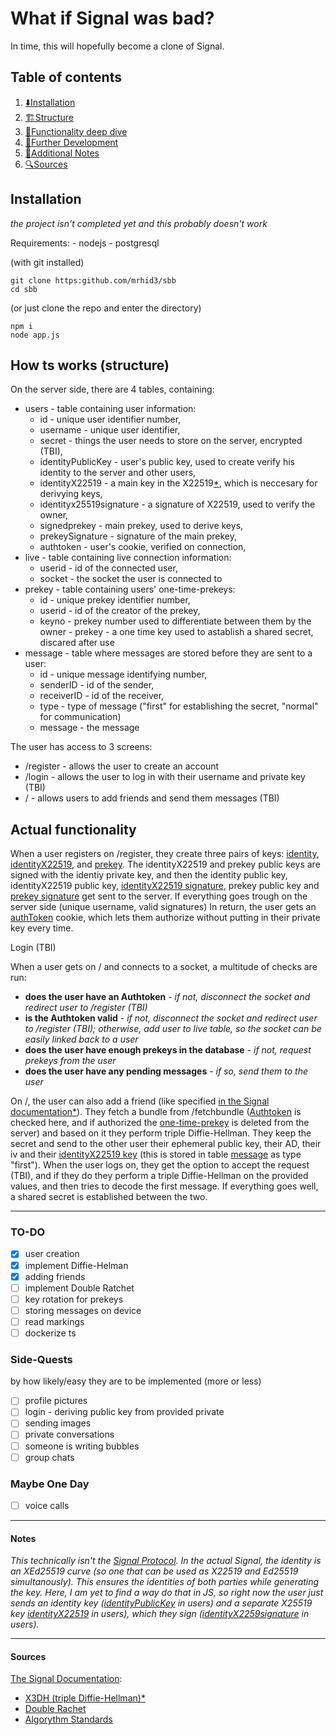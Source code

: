 

# What if Signal was bad?

In time, this will hopefully become a clone of Signal.

## Table of contents
1. [⬇️Installation](#Installation)
2. [🏗️Structure](#How-ts-works-structure)
3. [🔧Functionality deep dive](#Actual-functionality)
4. [🚀Further Development](#TO-DO)
5. [📝Additional Notes](#Notes)
6. [🔍Sources](#Sources)

## Installation
*the project isn't completed yet and this probably doesn't work*

Requirements:
    - nodejs
    - postgresql

(with git installed)
```
git clone https:github.com/mrhid3/sbb
cd sbb
```
(or just clone the repo and enter the directory)
```
npm i
node app.js
```

## How ts works (structure)

On the server side, there are 4 tables, containing:
- users - table containing user information:
    - id - unique user identifier number,
    - username - unique user identifier,
    - secret - things the user needs to store on the server, encrypted (TBI),
    - <span id="IPK"> identityPublicKey - user's public key, used to create verify his identity to the server and other users, </span>
    - <span id="IX">identityX22519 - a main key in the X22519[*](#note1), which is neccesary for derivying keys, </span>
    - <span id="IXS">identityx25519signature - a signature of X22519, used to verify the owner, </span>
    - <span id="SPK"> signedprekey - main prekey, used to derive keys, </span>
    - <span id="SPKS">prekeySignature - signature of the main prekey, </span>
    - <span id="authtoken">authtoken - user's cookie, verified on connection, </span>
- <span id="liveTable">live - table containing live connection information:</span>
    - userid - id of the connected user,
    - socket - the socket the user is connected to
- prekey - table containing users' one-time-prekeys:
    - id - unique prekey identifier number,
    - userid - id of the creator of the prekey,
    - keyno - prekey number used to differentiate between them by the owner
    <span id="prekey">- prekey - a one time key used to astablish a shared secret, discared after use</span>
  <span id="messageTable">
- message - table where messages are stored before they are sent to a user:
    - id - unique message identifying number,
    - senderID - id of the sender,
    - receiverID - id of the receiver,
    - type - type of message ("first" for establishing the secret, "normal" for communication)
    - message - the message
  </span>
The user has access to 3 screens:
- /register - allows the user to create an account
- /login - allows the user to log in with their username and private key (TBI)
- / - allows users to add friends and send them messages (TBI)

## Actual functionality

When a user registers on /register, they create three pairs of keys: [identity](#IPK), [identityX22519](#IX), and [prekey](#SPK). The identityX22519 and prekey public keys are signed with the identiy private key, and then the identity public key, identityX22519 public key, [identityX22519 signature](#IXS), prekey public key and [prekey signature](#SPKS) get sent to the server. If everything goes trough on the server side (unique username, valid signatures) In return, the user gets an [authToken](#authtoken) cookie, which lets them authorize without putting in their private key every time.

Login (TBI)

When a user gets on / and connects to a socket, a multitude of checks are run:
- **does the user have an Authtoken** - *if not, disconnect the socket and redirect user to /register (TBI)*
- **is the Authtoken valid** - *if not, disconnect the socket and redirect user to /register (TBI); otherwise, add user to live table, so the socket can be easily linked back to a user*
- **does the user have enough  prekeys in the database** - *if not, request prekeys from the user*
- **does the user have any pending messages** - *if so, send them to the user*

On /, the user can also add a friend (like specified [in the Signal documentation](#signal)[*](#note1)). They fetch a bundle from /fetchbundle ([Authtoken](#authtoken) is checked here, and if authorized the [one-time-prekey]("prekey") is deleted from the server) and based on it they perform triple Diffie-Hellman. They keep the secret and send  to the other user their ephemeral public key, their AD, their iv and their [identityX22519 key](#IX) (this is stored in table [message](#messageTable) as type "first"). When the user logs on, they get the option to accept the request (TBI), and if they do they perform a triple Diffie-Hellman on the provided values, and then tries to decode the first message. If everything goes well, a shared secret is established between the two.

---

### TO-DO
- [x] user creation
- [x] implement Diffie-Helman
- [x] adding friends
- [ ] implement Double Ratchet
- [ ] key rotation for prekeys
- [ ] storing messages on device
- [ ] read markings
- [ ] dockerize ts

### Side-Quests
by how likely/easy they are to be implemented (more or less)
- [ ] profile pictures
- [ ] login - deriving public key from provided private
- [ ] sending images
- [ ] private conversations
- [ ] someone is writing bubbles
- [ ] group chats

### Maybe One Day
- [ ] voice calls

---

#### Notes

<span id="note1">*This technically isn't the [Signal Protocol](#signal). In the actual Signal, the identity is an XEd25519 curve (so one that can be used as X22519 and Ed25519 simultanously). This ensures the identities of both parties while generating the key. Here, I am yet to find a way do that in JS, so right now the user just sends an identity key ([identityPublicKey](#IPK) in users) and a separate X25519 key [identityX22519](#IX) in users), which they sign ([identityX2259signature](#IXS) in users).*
</span>

---

#### Sources

<span id="signal">[The Signal Documentation](https://signal.org/docs/specifications):
- [X3DH (triple Diffie-Hellman)](https://signal.org/docs/specifications/x3dh)[*](#note1)
- [Double Rachet](https://signal.org/docs/specifications/doubleratchet/)
- [Algorythm Standards](https://signal.org/docs/specifications/xeddsa/)
</span>
